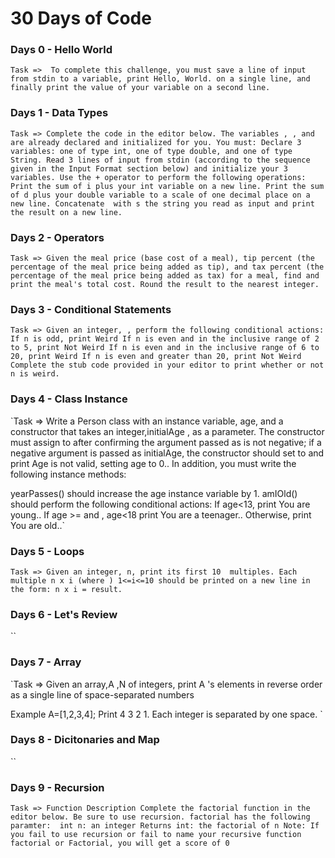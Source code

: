 # 30 Days of Code



### Days 0 - Hello World
`Task => 
To complete this challenge, you must save a line of input from stdin to a variable, print Hello, World. on a single line, and finally print the value of your variable on a second line. `


### Days 1 - Data Types
`Task =>
Complete the code in the editor below. The variables , , and  are already declared and initialized for you. You must:
Declare 3 variables: one of type int, one of type double, and one of type String.
Read 3 lines of input from stdin (according to the sequence given in the Input Format section below) and initialize your 3 variables.
Use the + operator to perform the following operations:
Print the sum of i plus your int variable on a new line.
Print the sum of d plus your double variable to a scale of one decimal place on a new line.
Concatenate  with s the string you read as input and print the result on a new line.`


### Days 2 - Operators
`Task =>
Given the meal price (base cost of a meal), tip percent (the percentage of the meal price being added as tip), and tax percent (the percentage of the meal price being added as tax) for a meal, find and print the meal's total cost. Round the result to the nearest integer.`


### Days 3 - Conditional Statements
`Task =>
Given an integer, , perform the following conditional actions:
If n is odd, print Weird
If n is even and in the inclusive range of 2 to 5, print Not Weird
If n is even and in the inclusive range of 6 to 20, print Weird
If n is even and greater than 20, print Not Weird
Complete the stub code provided in your editor to print whether or not n is weird.`


### Days 4 - Class Instance
`Task =>
Write a Person class with an instance variable, age, and a constructor that takes an integer,initialAge , as a parameter. The constructor must assign  to  after confirming the argument passed as  is not negative; if a negative argument is passed as  initialAge, the constructor should set  to  and print Age is not valid, setting age to 0.. In addition, you must write the following instance methods:

yearPasses() should increase the age instance variable by 1.
amIOld() should perform the following conditional actions:
If age<13, print You are young..
If age >= and , age<18 print You are a teenager..
Otherwise, print You are old..`


### Days 5 - Loops
`Task =>
Given an integer, n, print its first 10  multiples. Each multiple n x i (where ) 1<=i<=10 should be printed on a new line in the form: n x i = result.
`


### Days 6 - Let's Review
``


### Days 7 - Array
`Task =>
Given an array,A ,N of  integers, print A 's elements in reverse order as a single line of space-separated numbers

Example
A=[1,2,3,4];
Print 4 3 2 1. Each integer is separated by one space.
`


### Days 8 - Dicitonaries and Map
``


### Days 9 - Recursion
`Task =>
Function Description
Complete the factorial function in the editor below. Be sure to use recursion.
factorial has the following paramter: 
int n: an integer
Returns
int: the factorial of n
Note: If you fail to use recursion or fail to name your recursive function factorial or Factorial, you will get a score of 0`
